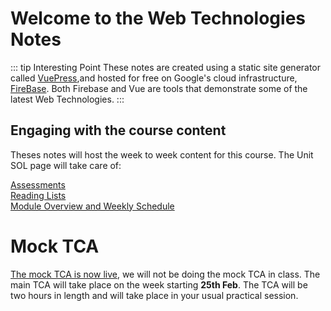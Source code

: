 # Welcome to the Web Technologies Notes


 ::: tip Interesting Point
 These notes are created using a static site generator called [VuePress](https://vuepress.vuejs.org/),and hosted for free on Google's cloud infrastructure, [FireBase](https://firebase.google.com/).  Both Firebase and Vue are tools that demonstrate some of the latest Web Technologies.
 :::
 
 
 ## Engaging with the course content 
 
 Theses notes will host the week to week content for this course. The Unit SOL page will take care of:
 
 [Assessments](https://learn.solent.ac.uk/course/view.php?id=30801)  
 [Reading Lists](https://learn.solent.ac.uk/course/view.php?id=28442&section=1)  
 [Module Overview and Weekly Schedule](https://learn.solent.ac.uk/course/view.php?id=28442&section=2)



# Mock TCA

[The mock TCA is now live](mock_tca.pdf), we will not be doing the mock TCA in class. The main TCA will take place on the week starting **25th Feb**. The TCA will be two hours in length and will take place in your usual practical session. 


